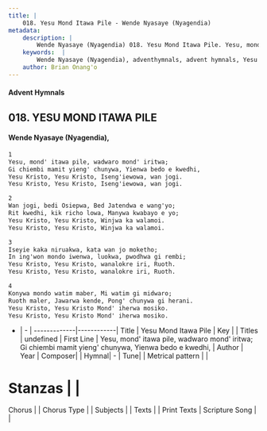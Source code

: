 ```yaml
---
title: |
    018. Yesu Mond Itawa Pile - Wende Nyasaye (Nyagendia)
metadata:
    description: |
        Wende Nyasaye (Nyagendia) 018. Yesu Mond Itawa Pile. Yesu, mond' itawa pile, wadwaro mond' iritwa; Gi chiembi mamit yieng' chunywa, Yienwa bedo e kwedhi, Yesu Kristo, Yesu Kristo, Iseng'iewowa, wan jogi. Yesu Kristo, Yesu Kristo, Iseng'iewowa, wan jogi.  
    keywords:  |
        Wende Nyasaye (Nyagendia), adventhymnals, advent hymnals, Yesu Mond Itawa Pile, Yesu, mond' itawa pile, wadwaro mond' iritwa; Gi chiembi mamit yieng' chunywa, Yienwa bedo e kwedhi,. 
    author: Brian Onang'o
---
```


#### Advent Hymnals
## 018. YESU MOND ITAWA PILE
####  Wende Nyasaye (Nyagendia),

```txt
1
Yesu, mond' itawa pile, wadwaro mond' iritwa;
Gi chiembi mamit yieng' chunywa, Yienwa bedo e kwedhi,
Yesu Kristo, Yesu Kristo, Iseng'iewowa, wan jogi.
Yesu Kristo, Yesu Kristo, Iseng'iewowa, wan jogi.

2
Wan jogi, bedi Osiepwa, Bed Jatendwa e wang'yo;
Rit kwedhi, kik richo lowa, Manywa kwabayo e yo;
Yesu Kristo, Yesu Kristo, Winjwa ka walamoi.
Yesu Kristo, Yesu Kristo, Winjwa ka walamoi.

3
Iseyie kaka niruakwa, kata wan jo moketho;
In ing'won mondo iwenwa, luokwa, pwodhwa gi rembi;
Yesu Kristo, Yesu Kristo, wanalokre iri, Ruoth.
Yesu Kristo, Yesu Kristo, wanalokre iri, Ruoth.

4
Konywa mondo watim maber, Mi watim gi midwaro;
Ruoth maler, Jawarwa kende, Pong' chunywa gi herani.
Yesu Kristo, Yesu Kristo Mond' iherwa mosiko.
Yesu Kristo, Yesu Kristo Mond' iherwa mosiko.


```

- |   -  |
-------------|------------|
Title | Yesu Mond Itawa Pile |
Key |  |
Titles | undefined |
First Line | Yesu, mond' itawa pile, wadwaro mond' iritwa; Gi chiembi mamit yieng' chunywa, Yienwa bedo e kwedhi, |
Author | 
Year | 
Composer| |
Hymnal|  - |
Tune|  |
Metrical pattern | |
# Stanzas |  |
Chorus |  |
Chorus Type |  |
Subjects | |
Texts |  |
Print Texts | 
Scripture Song |  |
    
